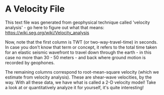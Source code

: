 # A Velocity File
This text file was generated from geophysical technique called 
'velocity analysis' - go here to figure out what that means:
https://wiki.seg.org/wiki/Velocity_analysis

Now, note that the first column is TWT (or two-way-travel-time) in seconds.
In case you don't know that term or concept, it refers to the 
total time taken for an elastic seismic wavefront to travel
down through the earth - in this case no more than 30 - 50 meters -
and back where ground motion is recorded by geophones.

The remaining columns correspond to root-mean-square velocity (which 
we estimate from velocity analysis). These are shear-wave velocities,
by the way. With all these data, we have what is called a 2-D
velocity model! Take a look at or quantitatively analyze it for 
yourself, it's quite interesting!
